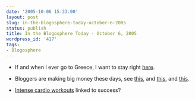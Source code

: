 ```yaml
---
date: '2005-10-06 15:33:00'
layout: post
slug: in-the-blogosphere-today-october-6-2005
status: publish
title: In the Blogosphere Today - October 6, 2005
wordpress_id: '417'
tags:
- Blogosphere
---
```




  * If and when I ever go to Greece, I want to stay right [here](http://www.perivolas.gr/views.htm).


  * Bloggers are making big money these days, see [this](http://today.reuters.com/investing/financeArticle.aspx?type=mergersNews&storyID=2005-10-06T034342Z_01_N05108393_RTRIDST_0_TECH-WEBLOGS-AOL.XML), and [this](http://www.problogger.net/archives/2005/10/05/chitika-eminimalls-how-much-do-they-earn-me/), and [this](http://www.shoeblogs.com/wordpress/2005/09/22/manolo-loves-the-capitalism/#comments).


  * [Intense cardio workouts](http://www.menshealth.com/cda/article.do?site=MensHealth&channel=fitness&category=cardio.activities&conitem=00730a4de3626010VgnVCM200000cee793cd____&cm_mmc=FitnessNL-_-2005_10_04-_-Fitness-_-The_Aristocracy_of_Cardio) linked to success?



